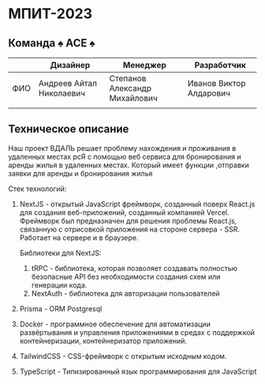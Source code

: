 # МПИТ-2023



## Команда ♠ ACE ♠ 

|     | Дизайнер      | Менеджер  | Разработчик             |
|-----|---------------|-----------|-------------------------|
| ФИО | Андреев Айтал Николаевич | Степанов Александр Михайлович  | Иванов Виктор Алдарович |
|     |               |           |                         |

## Техническое описание
Наш проект ВДАЛЬ решает проблему нахождения и 
проживания в удаленных местах рсЯ
с помощью веб сервиса для 
бронирования и аренды жилья в 
удаленных местах. Который имеет
функции ,отправки заявки для аренды и
бронирования жилья

Стек технологий:
1. NextJS - открытый JavaScript фреймворк, созданный поверх React.js для создания веб-приложений, созданный компанией Vercel. Фреймворк был предназначен для решения проблемы React.js, связанную с отрисовкой приложения на стороне сервера - SSR. Работает на сервере и в браузере.

    Библиотеки для NextJS:
    1. tRPC - библиотека, которая позволяет создавать полностью безопасные API без необходимости создания схем или генерации кода.
    2. NextAuth - библиотека для авторизации пользователей
2. Prisma - ORM Postgresql
3. Docker - программное обеспечение для автоматизации развёртывания и управления приложениями в средах с поддержкой контейнеризации, контейнеризатор приложений.
4. TailwindCSS - CSS-фреймворк с открытым исходным кодом. 
5. TypeScript - Типизированный язык программирования для JavaScript